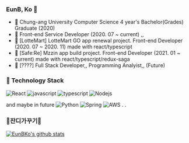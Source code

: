 ### EunB, Ko 👋
- :school: Chung-ang University Computer Science 4 year's Bachelor(Grades) Graduate (2020)
- :office: Front-end Service Developer (2020. 07 ~ current) ,, 
- :office: [LotteMart] LotteMart GO app renewal project. Front-end Developer (2020. 07 ~ 2020. 11) 
  made with react/typescript
- :office: [Safe:Re] Mzzin app build project. Front-end Developer (2021. 01 ~ current)
 made with react/typescript/redux-saga
- :office: [????] Full Stack Developer,, Programming Analyist,, (Future)


### 🔭 Technology Stack
![React](https://img.shields.io/badge/React-5F00FF)
![javascript](https://img.shields.io/badge/Javascript-FFE400)
![typescript](https://img.shields.io/badge/Typescript-0054FF)
![Nodejs](https://img.shields.io/badge/Nodejs-43853d)

and maybe in future
![Python](https://img.shields.io/badge/Python-00FFFF)
![Spring](https://img.shields.io/badge/Spring-00FF7F)
![AWS](https://img.shields.io/badge/AWS-8A2BE2)
.
.

### 🌱잔디가꾸기🌱
[![EunBKo's github stats](https://github-readme-stats.vercel.app/api?username=EunBKo)](https://github.com/EunBKo)

<!--
**EunBKo/EunBKo** is a ✨ _special_ ✨ repository because its `README.md` (this file) appears on your GitHub profile.
![Vuejs](https://img.shields.io/badge/Vuejs-4fc08d)
![Nestjs](https://img.shields.io/badge/Nestjs-ea2845)

Here are some ideas to get you started:

- 🔭 I’m currently working on ...
- 🌱 I’m currently learning ...
- 👯 I’m looking to collaborate on ...
- 🤔 I’m looking for help with ...
- 💬 Ask me about ...
- 📫 How to reach me: ...
- 😄 Pronouns: ...
- ⚡ Fun fact: ...
-->
